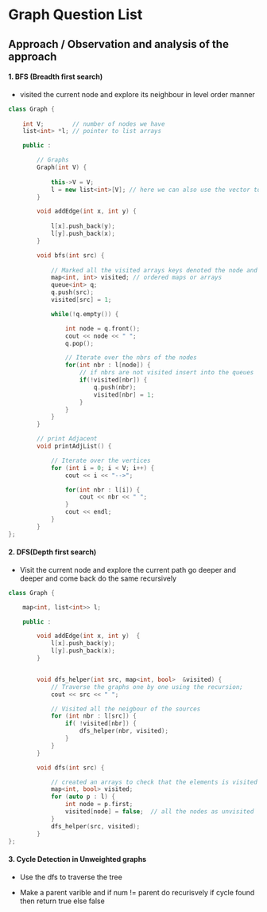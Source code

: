 # Graph Question List

## Approach / Observation and analysis of the approach 

#### 1. BFS (Breadth first search) 
  
  * visited the current node and explore its neighbour in level order manner
```cpp 
class Graph {
    
    int V;        // number of nodes we have 
    list<int> *l; // pointer to list arrays  

    public : 

        // Graphs 
        Graph(int V) {
            
            this->V = V; 
            l = new list<int>[V]; // here we can also use the vector to form the arrays 
        }

        void addEdge(int x, int y) {
            
            l[x].push_back(y);
            l[y].push_back(x);
        }        

        void bfs(int src) {
            
            // Marked all the visited arrays keys denoted the node and second will denotes the values  
            map<int, int> visited; // ordered maps or arrays 
            queue<int> q; 
            q.push(src); 
            visited[src] = 1; 

            while(!q.empty()) {

                int node = q.front(); 
                cout << node << " "; 
                q.pop(); 

                // Iterate over the nbrs of the nodes 
                for(int nbr : l[node]) {
                    // if nbrs are not visited insert into the queues  and marks are visited 
                    if(!visited[nbr]) {
                        q.push(nbr); 
                        visited[nbr] = 1; 
                    }
                }
            }
        }

        // print Adjacent  
        void printAdjList() {

            // Iterate over the vertices 
            for (int i = 0; i < V; i++) {
                cout << i << "-->";

                for(int nbr : l[i]) {
                    cout << nbr << " "; 
                }
                cout << endl;
            }
        }
};
```

#### 2. DFS(Depth first search) 

* Visit the current node and explore the current path go deeper and deeper and come back do the same recursively 

```cpp 
class Graph {

    map<int, list<int>> l; 

    public : 

        void addEdge(int x, int y)  {
            l[x].push_back(y); 
            l[y].push_back(x); 
        }


        void dfs_helper(int src, map<int, bool>  &visited) {
            // Traverse the graphs one by one using the recursion; 
            cout << src << " "; 

            // Visited all the neigbour of the sources 
            for (int nbr : l[src]) {
                if( !visited[nbr]) {
                    dfs_helper(nbr, visited); 
                }
            }
        }

        void dfs(int src) {

            // created an arrays to check that the elements is visited or not 
            map<int, bool> visited; 
            for (auto p : l) {
                int node = p.first; 
                visited[node] = false;  // all the nodes as unvisited 
            }
            dfs_helper(src, visited);
        }
};
```

#### 3. Cycle Detection in Unweighted graphs 

* Use the dfs to traverse the tree 
* Make a parent varible and if num != parent do recurisvely if cycle found then return true else false 
  
  ```cpp 

  ```
